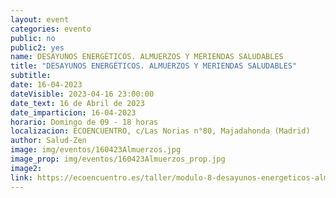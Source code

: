 ```yaml
---
layout: event
categories: evento
public: no
public2: yes
name: DESAYUNOS ENERGÉTICOS. ALMUERZOS Y MERIENDAS SALUDABLES
title: "DESAYUNOS ENERGÉTICOS. ALMUERZOS Y MERIENDAS SALUDABLES"
subtitle:
date: 16-04-2023
dateVisible: 2023-04-16 23:00:00
date_text: 16 de Abril de 2023
date_imparticion: 16-04-2023
horario: Domingo de 09 - 18 horas
localizacion: ECOENCUENTRO, c/Las Norias n°80, Majadahonda (Madrid)
author: Salud-Zen
image: img/eventos/160423Almuerzos.jpg
image_prop: img/eventos/160423Almuerzos_prop.jpg
image2:
link: https://ecoencuentro.es/taller/modulo-8-desayunos-energeticos-almuerzos-y-meriendas-saludables/
---
```


